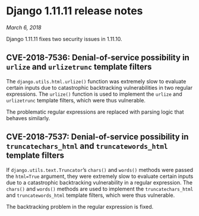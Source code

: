 # Django 1.11.11 release notes

*March 6, 2018*

Django 1.11.11 fixes two security issues in 1.11.10.

## CVE-2018-7536: Denial-of-service possibility in `urlize` and `urlizetrunc` template filters

The `django.utils.html.urlize()` function was extremely slow to evaluate
certain inputs due to catastrophic backtracking vulnerabilities in two regular
expressions. The `urlize()` function is used to implement the `urlize` and
`urlizetrunc` template filters, which were thus vulnerable.

The problematic regular expressions are replaced with parsing logic that
behaves similarly.

## CVE-2018-7537: Denial-of-service possibility in `truncatechars_html` and `truncatewords_html` template filters

If `django.utils.text.Truncator`’s `chars()` and `words()` methods were
passed the `html=True` argument, they were extremely slow to evaluate certain
inputs due to a catastrophic backtracking vulnerability in a regular
expression. The `chars()` and `words()` methods are used to implement the
`truncatechars_html` and `truncatewords_html` template filters, which were
thus vulnerable.

The backtracking problem in the regular expression is fixed.
